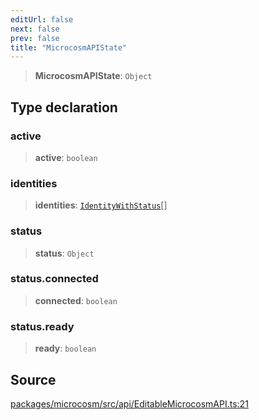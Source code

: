 ```yaml
---
editUrl: false
next: false
prev: false
title: "MicrocosmAPIState"
---
```


> **MicrocosmAPIState**: `Object`

## Type declaration

### active

> **active**: `boolean`

### identities

> **identities**: [`IdentityWithStatus`](IdentityWithStatus.md)[]

### status

> **status**: `Object`

### status.connected

> **connected**: `boolean`

### status.ready

> **ready**: `boolean`

## Source

[packages/microcosm/src/api/EditableMicrocosmAPI.ts:21](https://github.com/nodenogg-in/alpha-p2p/blob/d3c0d0ee190bdee84f8272463e9c5efc8c84f42d/packages/microcosm/src/api/EditableMicrocosmAPI.ts#L21)
